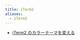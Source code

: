 ```yaml
---
title: iTerm2
aliases:
  - iTerm2
---
```



- [iTerm2 のカラーテーマを変える](../../../../../d/2022/01/07/iTerm2%20のカラーテーマを変える.md)
